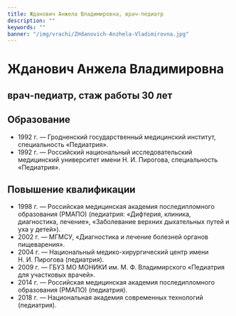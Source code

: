 ```yaml
---
title: Жданович Анжела Владимировна, врач-педиатр
description: ""
keywords: ""
banner: "/img/vrachi/ZHdanovich-Anzhela-Vladimirovna.jpg"
---
```


# Жданович Анжела Владимировна
## врач-педиатр, стаж работы 30 лет

## Образование

* 1992 г. — Гродненский государственный медицинский институт, специальность «Педиатрия».
* 1992 г. — Российский национальный исследовательский медицинский университет имени Н. И. Пирогова, специальность «Педиатрия».


## Повышение квалификации 

* 1998 г. — Российская медицинская академия последипломного образования (РМАПО) (педиатрия: «Дифтерия, клиника, диагностика, лечение», «Заболевание верхних дыхательных путей и уха у детей»).
* 2002 г. — МГМСУ, «Диагностика и лечение болезней органов пищеварения».
* 2004 г. — Национальный медико-хирургический центр имени Н. И. Пирогова (педиатрия).
* 2009 г. — ГБУЗ МО МОНИКИ им. М. Ф. Владимирского «Педиатрия для участковых врачей».
* 2014 г. — Российская медицинская академия последипломного образования (РМАПО) (педиатрия).
* 2018 г. — Национальная академия современных технологий (педиатрия).

